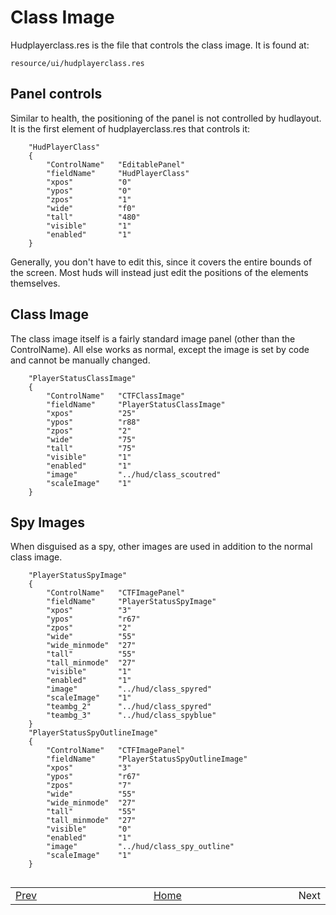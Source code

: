 # Class Image

Hudplayerclass.res is the file that controls the class image. It is found at:
```
resource/ui/hudplayerclass.res
```

## Panel controls

Similar to health, the positioning of the panel is not controlled by hudlayout. It is the first element of hudplayerclass.res that controls it:
```
	"HudPlayerClass"
	{
		"ControlName"	"EditablePanel"
		"fieldName"		"HudPlayerClass"
		"xpos"			"0"
		"ypos"			"0"
		"zpos"			"1"
		"wide"			"f0"
		"tall"			"480"
		"visible"		"1"
		"enabled"		"1"		
	}
```

Generally, you don't have to edit this, since it covers the entire bounds of the screen. Most huds will instead just edit the positions of the elements themselves.

## Class Image

The class image itself is a fairly standard image panel (other than the ControlName). All else works as normal, except the image is set by code and cannot be manually changed.

```
	"PlayerStatusClassImage"
	{
		"ControlName"	"CTFClassImage"
		"fieldName"		"PlayerStatusClassImage"
		"xpos"			"25"
		"ypos"			"r88"
		"zpos"			"2"
		"wide"			"75"
		"tall"			"75"
		"visible"		"1"
		"enabled"		"1"
		"image"			"../hud/class_scoutred"
		"scaleImage"	"1"	
	}
```

## Spy Images

When disguised as a spy, other images are used in addition to the normal class image.

```
	"PlayerStatusSpyImage"
	{
		"ControlName"	"CTFImagePanel"
		"fieldName"		"PlayerStatusSpyImage"
		"xpos"			"3"
		"ypos"			"r67"
		"zpos"			"2"
		"wide"			"55"
		"wide_minmode"	"27"
		"tall"			"55"
		"tall_minmode"	"27"
		"visible"		"1"
		"enabled"		"1"
		"image"			"../hud/class_spyred"
		"scaleImage"	"1"	
		"teambg_2"		"../hud/class_spyred"
		"teambg_3"		"../hud/class_spyblue"			
	}	
	"PlayerStatusSpyOutlineImage"
	{
		"ControlName"	"CTFImagePanel"
		"fieldName"		"PlayerStatusSpyOutlineImage"
		"xpos"			"3"
		"ypos"			"r67"
		"zpos"			"7"
		"wide"			"55"
		"wide_minmode"	"27"
		"tall"			"55"
		"tall_minmode"	"27"
		"visible"		"0"
		"enabled"		"1"
		"image"			"../hud/class_spy_outline"
		"scaleImage"	"1"	
	}
```

##
<table>
<tbody>
<tr>
<td><a href="/0-TUTORIAL/10-Damage-Numbers.md">Prev</a></td>
<td  width="50%"></td>
<td><a href="/README.md#readme">Home</a></td>
<td  width="50%"></td>
<td>Next</td>
</tr>
</tbody>
</table>